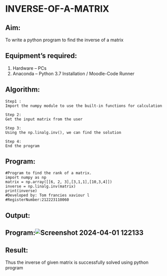 # INVERSE-OF-A-MATRIX
## Aim:
To write a python program to find the inverse of a matrix
## Equipment’s required:
1. 	Hardware – PCs
2. 	Anaconda – Python 3.7 Installation / Moodle-Code Runner
## Algorithm:
```
Step1 :
Import the numpy module to use the built-in functions for calculation

Step 2:
Get the input matrix from the user

Step 3:
Using the np.linalg.inv(), we can find the solution

Step 4:
End the program 
```
## Program:

```
#Program to find the rank of a matrix.
import numpy as np
matrix = np.array([[6, 2, 3],[3,1,1],[10,3,4]])
inverse = np.linalg.inv(matrix)
print(inverse)
#Developed by: Tom francies xaviour l
#RegisterNumber:212223110060
```
## Output:
## Program:![Screenshot 2024-04-01 122133](https://github.com/Tomfx03/INVERSE-OF-A-MATRIX/assets/101335832/d39f38ac-99fe-49ec-b189-d1c50e8b0c6b)
## Result:
Thus the inverse of given matrix is successfully solved using python program


